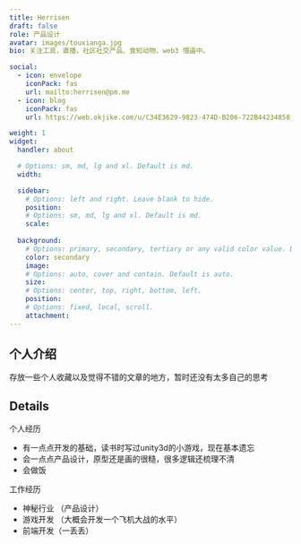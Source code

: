 ```yaml
---
title: Herrisen
draft: false
role: 产品设计
avatar: images/touxianga.jpg
bio: 关注工具，直播，社区社交产品、食知动物、web3 懵逼中。

social:
  - icon: envelope
    iconPack: fas
    url: mailto:herrisen@pm.me
  - icon: blog
    iconPack: fas
    url: https://web.okjike.com/u/C34E3629-9823-474D-B206-722B44234858

weight: 1
widget:
  handler: about

  # Options: sm, md, lg and xl. Default is md.
  width:

  sidebar:
    # Options: left and right. Leave blank to hide.
    position:
    # Options: sm, md, lg and xl. Default is md.
    scale:
  
  background:
    # Options: primary, secondary, tertiary or any valid color value. Default is primary.
    color: secondary
    image:
    # Options: auto, cover and contain. Default is auto.
    size:
    # Options: center, top, right, bottom, left.
    position:
    # Options: fixed, local, scroll.
    attachment: 
---
```


## 个人介绍
存放一些个人收藏以及觉得不错的文章的地方，暂时还没有太多自己的思考

## Details  

个人经历
- 有一点点开发的基础，读书时写过unity3d的小游戏，现在基本遗忘
- 会一点点产品设计，原型还是画的很糙，很多逻辑还梳理不清
- 会做饭

工作经历
- 神秘行业 （产品设计）
- 游戏开发 （大概会开发一个飞机大战的水平）
- 前端开发（一丢丢）

